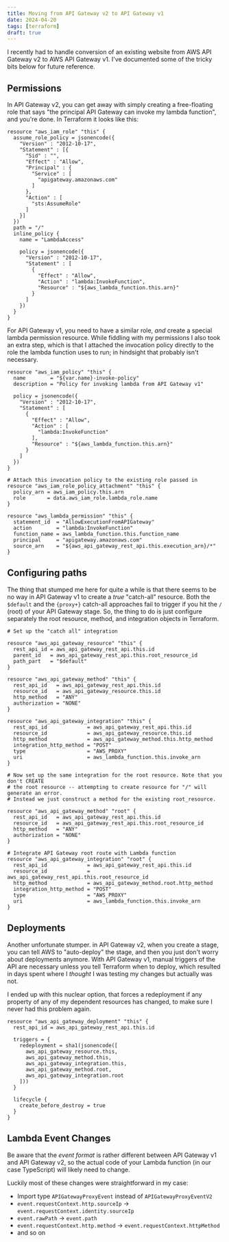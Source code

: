 ```yaml
---
title: Moving from API Gateway v2 to API Gateway v1
date: 2024-04-20
tags: [terraform]
draft: true
---
```


I recently had to handle conversion of an existing website from AWS API Gateway v2 to AWS API Gateway v1. I've documented some of the tricky bits below for future reference.

## Permissions

In API Gateway v2, you can get away with simply creating a free-floating role that says "the principal API Gateway can invoke my lambda function", and you're done. In Terraform it looks like this:

```hcl
resource "aws_iam_role" "this" {
  assume_role_policy = jsonencode({
    "Version" : "2012-10-17",
    "Statement" : [{
      "Sid" : "",
      "Effect" : "Allow",
      "Principal" : {
        "Service" : [
          "apigateway.amazonaws.com"
        ]
      },
      "Action" : [
        "sts:AssumeRole"
      ]
    }]
  })
  path = "/"
  inline_policy {
    name = "LambdaAccess"

    policy = jsonencode({
      "Version" : "2012-10-17",
      "Statement" : [
        {
          "Effect" : "Allow",
          "Action" : "lambda:InvokeFunction",
          "Resource" : "${aws_lambda_function.this.arn}"
        }
      ]
    })
  }
}
```

For API Gateway v1, you need to have a similar role, _and_ create a special lambda permission resource. While fiddling with my permissions I also took an extra step, which is that I attached the invocation policy directly to the role the lambda function uses to run; in hindsight that probably isn't necessary.

```hcl
resource "aws_iam_policy" "this" {
  name        = "${var.name}-invoke-policy"
  description = "Policy for invoking lambda from API Gateway v1"

  policy = jsonencode({
    "Version" : "2012-10-17",
    "Statement" : [
      {
        "Effect" : "Allow",
        "Action" : [
          "lambda:InvokeFunction"
        ],
        "Resource" : "${aws_lambda_function.this.arn}"
      }
    ]
  })
}

# Attach this invocation policy to the existing role passed in
resource "aws_iam_role_policy_attachment" "this" {
  policy_arn = aws_iam_policy.this.arn
  role       = data.aws_iam_role.lambda_role.name
}

resource "aws_lambda_permission" "this" {
  statement_id  = "AllowExecutionFromAPIGateway"
  action        = "lambda:InvokeFunction"
  function_name = aws_lambda_function.this.function_name
  principal     = "apigateway.amazonaws.com"
  source_arn    = "${aws_api_gateway_rest_api.this.execution_arn}/*"
}
```

## Configuring paths

The thing that stumped me here for quite a while is that there seems to be no way in API Gateway v1 to create a _true_ "catch-all" resource. Both the `$default` and the `{proxy+}` catch-all approaches fail to trigger if you hit the `/` (root) of your API Gateway stage. So, the thing to do is just configure separately the root resource, method, and integration objects in Terraform.

```hcl
# Set up the "catch all" integration

resource "aws_api_gateway_resource" "this" {
  rest_api_id = aws_api_gateway_rest_api.this.id
  parent_id   = aws_api_gateway_rest_api.this.root_resource_id
  path_part   = "$default"
}

resource "aws_api_gateway_method" "this" {
  rest_api_id   = aws_api_gateway_rest_api.this.id
  resource_id   = aws_api_gateway_resource.this.id
  http_method   = "ANY"
  authorization = "NONE"
}

resource "aws_api_gateway_integration" "this" {
  rest_api_id             = aws_api_gateway_rest_api.this.id
  resource_id             = aws_api_gateway_resource.this.id
  http_method             = aws_api_gateway_method.this.http_method
  integration_http_method = "POST"
  type                    = "AWS_PROXY"
  uri                     = aws_lambda_function.this.invoke_arn
}

# Now set up the same integration for the root resource. Note that you don't CREATE
# the root resource -- attempting to create resource for "/" will generate an error.
# Instead we just construct a method for the existing root_resource.

resource "aws_api_gateway_method" "root" {
  rest_api_id   = aws_api_gateway_rest_api.this.id
  resource_id   = aws_api_gateway_rest_api.this.root_resource_id
  http_method   = "ANY"
  authorization = "NONE"
}

# Integrate API Gateway root route with Lambda function
resource "aws_api_gateway_integration" "root" {
  rest_api_id             = aws_api_gateway_rest_api.this.id
  resource_id             = aws_api_gateway_rest_api.this.root_resource_id
  http_method             = aws_api_gateway_method.root.http_method
  integration_http_method = "POST"
  type                    = "AWS_PROXY"
  uri                     = aws_lambda_function.this.invoke_arn
}
```

## Deployments

Another unfortunate stumper. in API Gateway v2, when you create a stage, you can tell AWS to "auto-deploy" the stage, and then you just don't worry about deployments anymore. With API Gateway v1, manual triggers of the API are necessary unless you tell Terraform when to deploy, which resulted in days spent where I _thought_ I was testing my changes but actually was not.

I ended up with this nuclear option, that forces a redeployment if any property of any of my dependent resources has changed, to make sure I never had this problem again.

```hcl
resource "aws_api_gateway_deployment" "this" {
  rest_api_id = aws_api_gateway_rest_api.this.id

  triggers = {
    redeployment = sha1(jsonencode([
      aws_api_gateway_resource.this,
      aws_api_gateway_method.this,
      aws_api_gateway_integration.this,
      aws_api_gateway_method.root,
      aws_api_gateway_integration.root
    ]))
  }

  lifecycle {
    create_before_destroy = true
  }
}
```

## Lambda Event Changes

Be aware that the _event format_ is rather different between API Gateway v1 and API Gateway v2, so the actual code of your Lambda function (in our case TypeScript) will likely need to change.

Luckily most of these changes were straightforward in my case:

 - Import type `APIGatewayProxyEvent` instead of `APIGatewayProxyEventV2`
 - `event.requestContext.http.sourceIp` -> `event.requestContext.identity.sourceIp`
 - `event.rawPath` -> `event.path`
 - `event.requestContext.http.method` -> `event.requestContext.httpMethod`
 - and so on
